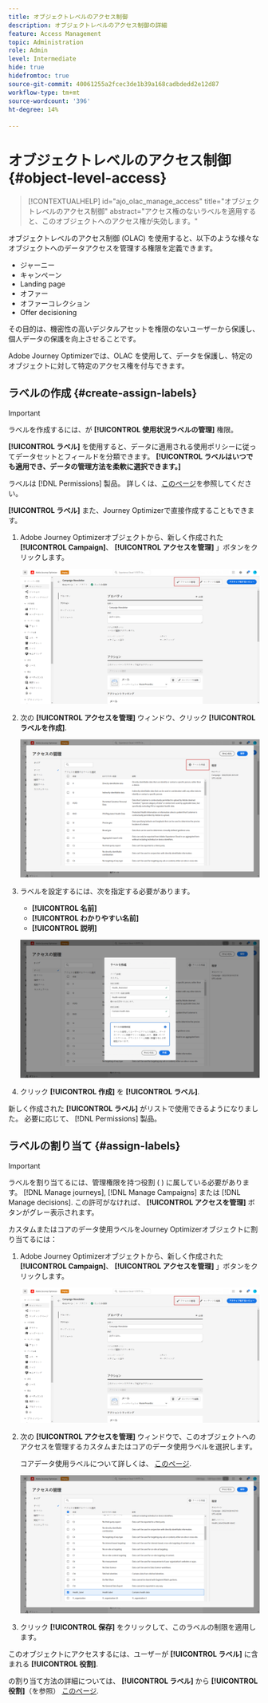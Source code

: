 ```yaml
---
title: オブジェクトレベルのアクセス制御
description: オブジェクトレベルのアクセス制御の詳細
feature: Access Management
topic: Administration
role: Admin
level: Intermediate
hide: true
hidefromtoc: true
source-git-commit: 40061255a2fcec3de1b39a168cadbdedd2e12d87
workflow-type: tm+mt
source-wordcount: '396'
ht-degree: 14%

---
```


# オブジェクトレベルのアクセス制御 {#object-level-access}

>[!CONTEXTUALHELP]
>id="ajo_olac_manage_access"
>title="オブジェクトレベルのアクセス制御"
>abstract="アクセス権のないラベルを適用すると、このオブジェクトへのアクセス権が失効します。"

オブジェクトレベルのアクセス制御 (OLAC) を使用すると、以下のような様々なオブジェクトへのデータアクセスを管理する権限を定義できます。

* ジャーニー
* キャンペーン
* Landing page
* オファー
* オファーコレクション
* Offer decisioning

その目的は、機密性の高いデジタルアセットを権限のないユーザーから保護し、個人データの保護を向上させることです。

Adobe Journey Optimizerでは、OLAC を使用して、データを保護し、特定のオブジェクトに対して特定のアクセス権を付与できます。

## ラベルの作成 {#create-assign-labels}

>[!IMPORTANT]
>
>ラベルを作成するには、が **[!UICONTROL 使用状況ラベルの管理]** 権限。

**[!UICONTROL ラベル]** を使用すると、データに適用される使用ポリシーに従ってデータセットとフィールドを分類できます。 **[!UICONTROL ラベルはいつでも適用でき、データの管理方法を柔軟に選択できます。]**

ラベルは [!DNL Permissions] 製品。 詳しくは、[このページ](https://experienceleague.adobe.com/docs/experience-platform/access-control/abac/permissions-ui/labels.html)を参照してください。

**[!UICONTROL ラベル]** また、Journey Optimizerで直接作成することもできます。

1. Adobe Journey Optimizerオブジェクトから、新しく作成された **[!UICONTROL Campaign]**、 **[!UICONTROL アクセスを管理]** 」ボタンをクリックします。

   ![](assets/olac_1.png)

1. 次の **[!UICONTROL アクセスを管理]** ウィンドウ、クリック **[!UICONTROL ラベルを作成]**.

   ![](assets/olac_2.png)

1. ラベルを設定するには、次を指定する必要があります。
   * **[!UICONTROL 名前]**
   * **[!UICONTROL わかりやすい名前]**
   * **[!UICONTROL 説明]**

   ![](assets/olac_3.png)

1. クリック **[!UICONTROL 作成]** を **[!UICONTROL ラベル]**.

新しく作成された **[!UICONTROL ラベル]** がリストで使用できるようになりました。 必要に応じて、 [!DNL Permissions] 製品。

## ラベルの割り当て {#assign-labels}

>[!IMPORTANT]
>
>ラベルを割り当てるには、管理権限を持つ役割 ( ) に属している必要があります。 [!DNL Manage journeys], [!DNL Manage Campaigns] または [!DNL Manage decisions]. この許可がなければ、 **[!UICONTROL アクセスを管理]** ボタンがグレー表示されます。

カスタムまたはコアのデータ使用ラベルをJourney Optimizerオブジェクトに割り当てるには：

1. Adobe Journey Optimizerオブジェクトから、新しく作成された **[!UICONTROL Campaign]**、 **[!UICONTROL アクセスを管理]** 」ボタンをクリックします。

   ![](assets/olac_1.png)

1. 次の **[!UICONTROL アクセスを管理]** ウィンドウで、このオブジェクトへのアクセスを管理するカスタムまたはコアのデータ使用ラベルを選択します。

   コアデータ使用ラベルについて詳しくは、 [このページ](https://experienceleague.adobe.com/docs/experience-platform/data-governance/labels/reference.html?lang=ja).

   ![](assets/olac_4.png)

1. クリック **[!UICONTROL 保存]** をクリックして、このラベルの制限を適用します。

このオブジェクトにアクセスするには、ユーザーが **[!UICONTROL ラベル]** に含まれる **[!UICONTROL 役割]**.

の割り当て方法の詳細については、 **[!UICONTROL ラベル]** から **[!UICONTROL 役割]**（を参照） [このページ](https://experienceleague.adobe.com/docs/experience-platform/access-control/abac/permissions-ui/permissions.html?lang=en#manage-labels-for-a-role).



